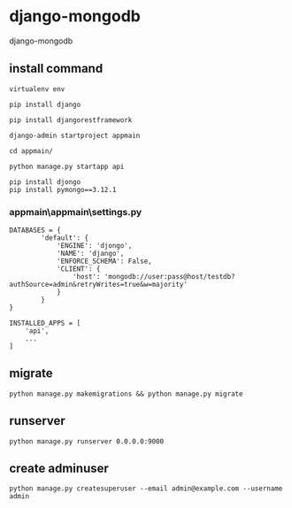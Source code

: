 # django-mongodb
django-mongodb

## install command

```
virtualenv env

pip install django

pip install djangorestframework

django-admin startproject appmain

cd appmain/

python manage.py startapp api

```


```
pip install djongo
pip install pymongo==3.12.1
```

### appmain\appmain\settings.py

```
DATABASES = {
        'default': {
            'ENGINE': 'djongo',
            'NAME': 'django',
            'ENFORCE_SCHEMA': False,
            'CLIENT': {
                'host': 'mongodb://user:pass@host/testdb?authSource=admin&retryWrites=true&w=majority'
            }  
        }
}
```


```
INSTALLED_APPS = [
    'api',
    ...
]
```

## migrate
```
python manage.py makemigrations && python manage.py migrate
```

## runserver

```
python manage.py runserver 0.0.0.0:9000
```

## create adminuser
```
python manage.py createsuperuser --email admin@example.com --username admin
```